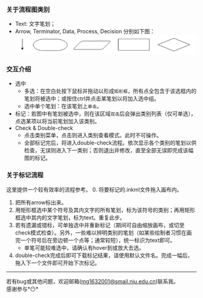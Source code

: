 ### 关于流程图类别
- Text: 文字笔划；  
- Arrow, Terminator, Data, Process, Decision 分别如下图：
![spec](./public/flowchart_spec.png)

### 交互介绍
* 选中
   * 多选：在空白处按下鼠标并拖动以形成`矩形框`，所有点全包含于该选框内的笔划将被选中；或按住ctrl并点击某笔划以将加入选中组。
   * 选中单个笔划：在该笔划上`单击`。
* 标记：若图中有笔划被选中，则在该区域`双击`后会弹出类别列表（仅可单选），点选某项以将当前笔划加入该类别。
* Check & Double-check
   * 点击类别菜单，点击则进入类别查看模式。此时不可操作。
   * 全部标记完后，将进入double-check流程。依次显示各个类别的笔划以供检查，无误则进入下一类别；否则退出并修改，直至全部无误即完成该幅图的标记。

### 关于标记流程
这里提供一个较有效率的流程参考。
0. 将要标记的.inkml文件拖入画布内。
1. 把所有arrow标出来。
2. 用矩形框选中某个符号及其内文字的所有笔划，标为该符号的类别；再用矩形框选中其内的文字笔划，标为text。重复此步。
3. 若有遗漏或错标，可单独选中并重新标记（期间可自由缩放画布，或切至check模式检查）。另外，一些难以辨明类别的笔划（如某些绘制者习惯在画完一个符号后在旁边顿一个点等；通常较短），统一标识为text即可。
   * 单笔可能较难选中，请确认有hover到或放大去选。
4. double-check完成后即可下载标记结果，请使用默认文件名。完成一幅后，拖入下一个文件即可开始下次标记。
---
若有bug或其他问题，欢迎邮箱(mg1632001@smail.nju.edu.cn)联系我。  
感谢参与*😶*
